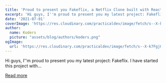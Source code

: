 ```yaml
---
title: 'Proud to present you Fakeflix, a Netflix Clone built with React, Redux, Firebase & Framer Motion'
excerpt: 'Hi guys, I''m proud to present you my latest project: Fakeflix.    I have started this project with...'
date: '2021-07-01'
coverImage: 'https://res.cloudinary.com/practicaldev/image/fetch/s--X-k7FgjG--/c_imagga_scale,f_auto,fl_progressive,h_420,q_66,w_1000/https://dev-to-uploads.s3.amazonaws.com/uploads/articles/kiba5gsdggdmt7j098av.gif'
author:
  name: Koders
  picture: "assets/blog/authors/koders.png"
ogImage:
  url: 'https://res.cloudinary.com/practicaldev/image/fetch/s--X-k7FgjG--/c_imagga_scale,f_auto,fl_progressive,h_420,q_66,w_1000/https://dev-to-uploads.s3.amazonaws.com/uploads/articles/kiba5gsdggdmt7j098av.gif'
---
```


Hi guys, I''m proud to present you my latest project: Fakeflix.    I have started this project with...

[Read more](https://dev.to/th3wall/proud-to-present-you-fakeflix-a-netflix-clone-built-with-react-redux-firebase-framer-motion-4ae6)
